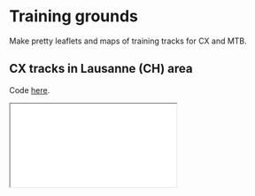 # Training grounds

Make pretty leaflets and maps of training tracks for CX and MTB.

## CX tracks in Lausanne (CH) area

Code [here](map-cx/map-cx-ls.R).

<iframe src="map-cx/map-cx-ls.html"> </iframe>
